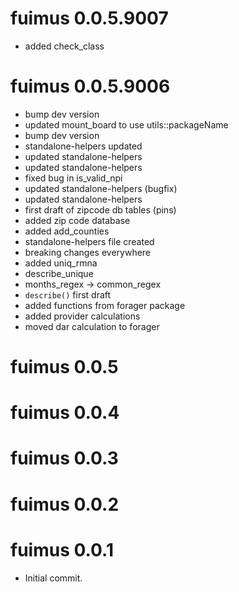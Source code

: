 <!-- NEWS.md is maintained by https://cynkra.github.io/fledge, do not edit -->

# fuimus 0.0.5.9007

* added check_class


# fuimus 0.0.5.9006

* bump dev version
* updated mount_board to use utils::packageName
* bump dev version
* standalone-helpers updated
* updated standalone-helpers
* updated standalone-helpers
* fixed bug in is_valid_npi
* updated standalone-helpers (bugfix)
* updated standalone-helpers
* first draft of zipcode db tables (pins)
* added zip code database
* added add_counties
* standalone-helpers file created
* breaking changes everywhere
* added uniq_rmna
* describe_unique
* months_regex -> common_regex
* `describe()` first draft
* added functions from forager package
* added provider calculations
* moved dar calculation to forager

# fuimus 0.0.5

# fuimus 0.0.4

# fuimus 0.0.3

# fuimus 0.0.2

# fuimus 0.0.1

* Initial commit.
